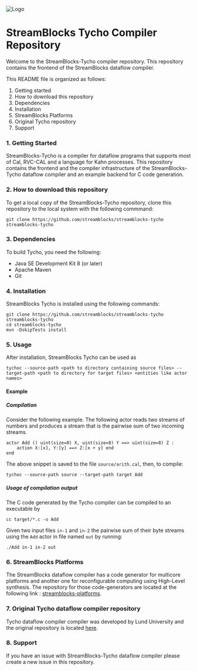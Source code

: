 ![Logo](doc/streamblocks-logo.png)

StreamBlocks Tycho Compiler  Repository
=======================================

Welcome to the StreamBlocks-Tycho compiler repository. This repository contains the frontend of the StreamBlocks dataflow compiler.

This README file is organized as follows:
1. Getting started
2. How to download this repository
3. Dependencies
4. Installation
5. StreamBlocks Platforms
6. Original Tycho repository
7. Support


### 1. Getting Started

StreamBlocks-Tycho is a compiler for dataflow programs that supports most of Cal, RVC-CAL and a language for Kahn processes.
This repository contains the frontend and the compiler infrastructure of the StreamBlocks-Tycho dataflow compiler and an example 
backend for C code generation.


### 2. How to download this repository

To get a local copy of the StreamBlocks-Tycho repository, clone this repository to the local system with the following commmand:
```
git clone https://github.com/streamblocks/streamblocks-tycho streamblocks-tycho
```

### 3. Dependencies

To build Tycho, you need the following:

* Java SE Development Kit 8 (or later)
* Apache Maven
* Git

### 4. Installation

StreamBlocks Tycho is installed using the following commands:
```
git clone https://github.com/streamblocks/streamblocks-tycho streamblocks-tycho
cd streamblocks-tycho
mvn -DskipTests install
```

### 5. Usage
After installation, StreamBlocks Tycho can be used as
```
tychoc --source-path <path to directory containing source files> --target-path <path to directory for target files> <entities like actor names>
```
#### Example
##### Compilation
Consider the following example. The following actor reads two streams of numbers and produces a stream that is the pairwise sum of two incoming streams.
```
actor Add () uint(size=8) X, uint(size=8) Y ==> uint(size=8) Z :
    action X:[x], Y:[y] ==> Z:[x + y] end
end
```
The above snippet is saved to the file ```source/arith.cal```, then, to compile:
```
tychoc --source-path source --target-path target Add
```
##### Usage of compilation output
The C code generated by the Tycho compiler can be compiled to an executable by
```
cc target/*.c -o Add
```
Given two input files ```in-1``` and ```in-2``` the pairwise sum of their byte streams using the ```Add``` actor in file named ```out``` by running:
```
./Add in-1 in-2 out
```

### 6. StreamBlocks Platforms
The StreamBlocks dataflow compiler has a code generator for multicore platforms and another one for reconfigurable computing using High-Level synthesis.
The repository for those code-generators are located at the following link : [streamblocks-platforms](https://github.com/streamblocks/streamblocks-platforms/blob/master/README.md).

### 7. Original Tycho dataflow compiler repository

Tycho dataflow compiler compiler was developed by Lund University and the original repository is located [here](https://bitbucket.org/dataflow/dataflow/).

### 8. Support

If you have an issue with StreamBlocks-Tycho dataflow compiler please create a new issue in this repository.
